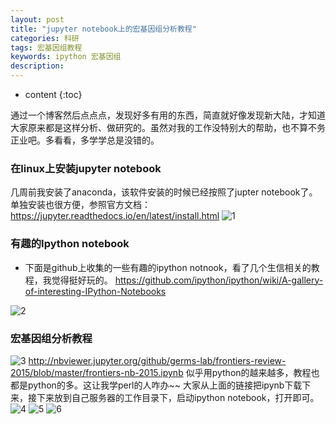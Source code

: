 ```yaml
---
layout: post
title: "jupyter notebook上的宏基因组分析教程"
categories: 科研
tags: 宏基因组教程
keywords: ipython 宏基因组 
description: 
---
```


* content
{:toc}



通过一个博客然后点点点，发现好多有用的东西，简直就好像发现新大陆，才知道大家原来都是这样分析、做研究的。虽然对我的工作没特别大的帮助，也不算不务正业吧。多看看，多学学总是没错的。







###  在linux上安装jupyter notebook

几周前我安装了anaconda，该软件安装的时候已经按照了jupter notebook了。单独安装也很方便，参照官方文档：https://jupyter.readthedocs.io/en/latest/install.html
![1](http://o7zaxp1i2.bkt.clouddn.com/e1933e51-a2bc-452e-8afd-9309f921a22b.png)

### 有趣的Ipython notebook

- 下面是github上收集的一些有趣的ipython notnook，看了几个生信相关的教程，我觉得挺好玩的。
https://github.com/ipython/ipython/wiki/A-gallery-of-interesting-IPython-Notebooks

![2](http://o7zaxp1i2.bkt.clouddn.com/2e381f7d-576c-436f-aa74-376b3b79ebe5.png)
 
### 宏基因组分析教程
![3](http://o7zaxp1i2.bkt.clouddn.com/665fe8e5-5362-4fd8-bd1b-2009e06e9816.png)
http://nbviewer.jupyter.org/github/germs-lab/frontiers-review-2015/blob/master/frontiers-nb-2015.ipynb
似乎用python的越来越多，教程也都是python的多。这让我学perl的人咋办~~
大家从上面的链接把ipynb下载下来，接下来放到自己服务器的工作目录下，启动ipython notebook，打开即可。
![4](http://o7zaxp1i2.bkt.clouddn.com/d7dca26b-c595-45a3-b37a-c379c8c1ddb1.png)
![5](http://o7zaxp1i2.bkt.clouddn.com/5d639510-6a4f-40a2-b2f7-d74edefda8ce.png)
![6](http://o7zaxp1i2.bkt.clouddn.com/5940c07a-c4d4-4bb9-9631-b451f74e0c89.png)
 

 


